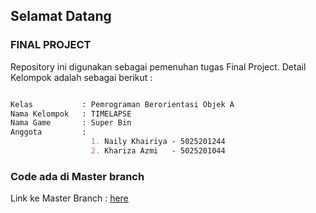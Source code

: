 ## Selamat Datang

### FINAL PROJECT 

Repository ini digunakan sebagai pemenuhan tugas Final Project. Detail Kelompok adalah sebagai berikut :

```markdown

Kelas           : Pemrograman Berorientasi Objek A
Nama Kelompok   : TIMELAPSE
Nama Game       : Super Bin
Anggota         :  
                  1. Naily Khairiya - 5025201244
                  2. Khariza Azmi   - 5025201044

```

### Code ada di Master branch
Link ke Master Branch : [here](https://github.com/nailykhry/FP_PBOA_5025201244_5025201044/tree/master)
